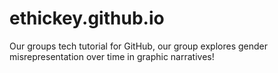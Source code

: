 # ethickey.github.io
Our groups tech tutorial for GitHub, our group explores gender misrepresentation over time in graphic narratives!
